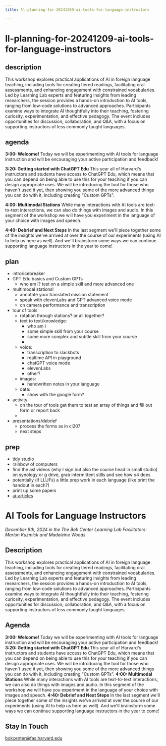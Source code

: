 ```yaml
---
title: ll-planning-for-20241209-ai-tools-for-language-instructors

---
```


# ll-planning-for-20241209-ai-tools-for-language-instructors

## description

This workshop explores practical applications of AI in foreign language teaching, including tools for creating tiered readings, facilitating oral assessments, and enhancing engagement with constrained vocabularies. Led by Learning Lab experts and featuring insights from leading researchers, the session provides a hands-on introduction to AI tools, ranging from low-code solutions to advanced approaches. Participants examine ways to integrate AI thoughtfully into their teaching, fostering curiosity, experimentation, and effective pedagogy. The event includes opportunities for discussion, collaboration, and Q&A, with a focus on supporting instructors of less commonly taught languages.

## agenda

**3:00: Welcome!**
Today we will be experimenting with AI tools for language instruction and will be encouraging your active participation and feedback!

**3:20: Getting started with ChatGPT Edu**
This year all of Harvard's instructors and students have access to ChatGPT Edu, which means that you can depend on being able to use this for your teaching if you can design appropriate uses. We will be introducing the tool for those who haven't used it yet, then showing you some of the more advanced things you can do with it, including creating "Custom GPTs".

**4:00: Multimodal Stations**
While many interactions with AI tools are text-to-text interactions, we can also do things with images and audio. In this segment of the workshop we will have you experiment in the language of your choice with images and speech.

**4:40: Debrief and Next Steps**
In the last segment we'll piece together some of the insights we've arrived at over the course of our experiments (using AI to help us here as well). And we'll brainstorm some ways we can continue supporting language instructors in the year to come!


## plan

- intro/icebreaker
- GPT Edu basics and Custom GPTs
    - who am i? test on a simple skill and more advanced one
- multimodal stations!
    - annotate your translated mission statement
    - speak with elevenLabs and GPT advanced voice mode
    - on camera performance and transcription
- tour of tools
    - rotation through stations? or all together?
    - text to text/knowledge:
        - who am i
        - some simple skill from your course
        - some more complex and subtle skill from your course
        - 
    - voice: 
        - transcription to slackbots
        - realtime API in playground
        - chatGPT voice mode
        - elevenLabs
        - other?
    - images:
        - handwritten notes in your language
    - data:
        - show with the google form?
- activity
    - on the tour of tools get them to test an array of things and fill out form or report back
    - 
- presentations/debrief
    - process the forms as in cl207
    - next steps

## prep

- tidy studio
- rainbow of computers
- find the asl videos (why I sign but also the course head in small studio) on synology or g drive, grab intermittent stills and see how o4 does
- potentially (if LLUFs) a little prep work in each language (like print the handout in each?)
- print up some papers
- [ai-articles](/6vl6o3QyTQ-no0SgRL5VHg)





# AI Tools for Language Instructors
*December 9th, 2024 in the The Bok Center Learning Lab
Facilitators: Marlon Kuzmick and Madeleine Woods*

## Description
This workshop explores practical applications of AI in foreign language teaching, including tools for creating tiered readings, facilitating oral assessments, and enhancing engagement with constrained vocabularies. Led by Learning Lab experts and featuring insights from leading researchers, the session provides a hands-on introduction to AI tools, ranging from low-code solutions to advanced approaches. Participants examine ways to integrate AI thoughtfully into their teaching, fostering curiosity, experimentation, and effective pedagogy. The event includes opportunities for discussion, collaboration, and Q&A, with a focus on supporting instructors of less commonly taught languages.

## Agenda
**3:00: Welcome!**
 Today we will be experimenting with AI tools for language instruction and will be encouraging your active participation and feedback!
**3:20: Getting started with ChatGPT Edu**
 This year all of Harvard's instructors and students have access to ChatGPT Edu, which means that you can depend on being able to use this for your teaching if you can design appropriate uses. We will be introducing the tool for those who haven't used it yet, then showing you some of the more advanced things you can do with it, including creating "Custom GPTs".
**4:00: Multimodal Stations**
 While many interactions with AI tools are text-to-text interactions, we can also do things with images and audio. In this segment of the workshop we will have you experiment in the language of your choice with images and speech.
**4:40: Debrief and Next Steps**
In the last segment we'll piece together some of the insights we've arrived at over the course of our experiments (using AI to help us here as well). And we'll brainstorm some ways we can continue supporting language instructors in the year to come!

## Stay In Touch
bokcenter@fas.harvard.edu
